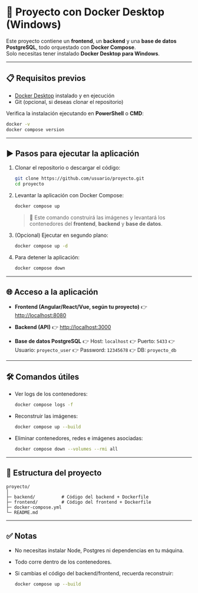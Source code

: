
# 🚀 Proyecto con Docker Desktop (Windows)

Este proyecto contiene un **frontend**, un **backend** y una **base de datos PostgreSQL**, todo orquestado con **Docker Compose**.  
Solo necesitas tener instalado **Docker Desktop para Windows**.

---

## 📋 Requisitos previos

- [Docker Desktop](https://www.docker.com/products/docker-desktop) instalado y en ejecución  
- Git (opcional, si deseas clonar el repositorio)

Verifica la instalación ejecutando en **PowerShell** o **CMD**:

```bash
docker -v
docker compose version
````

---

## ▶️ Pasos para ejecutar la aplicación

1. Clonar el repositorio o descargar el código:

   ```bash
   git clone https://github.com/usuario/proyecto.git
   cd proyecto
   ```

2. Levantar la aplicación con Docker Compose:

   ```bash
   docker compose up
   ```

   > 🔹 Este comando construirá las imágenes y levantará los contenedores del **frontend**, **backend** y **base de datos**.

3. (Opcional) Ejecutar en segundo plano:

   ```bash
   docker compose up -d
   ```

4. Para detener la aplicación:

   ```bash
   docker compose down
   ```

---

## 🌐 Acceso a la aplicación

* **Frontend (Angular/React/Vue, según tu proyecto)**
  👉 [http://localhost:8080](http://localhost:8080)

* **Backend (API)**
  👉 [http://localhost:3000](http://localhost:3000)

* **Base de datos PostgreSQL**
  👉 Host: `localhost`
  👉 Puerto: `5433`
  👉 Usuario: `proyecto_user`
  👉 Password: `12345678`
  👉 DB: `proyecto_db`

---

## 🛠️ Comandos útiles

* Ver logs de los contenedores:

  ```bash
  docker compose logs -f
  ```

* Reconstruir las imágenes:

  ```bash
  docker compose up --build
  ```

* Eliminar contenedores, redes e imágenes asociadas:

  ```bash
  docker compose down --volumes --rmi all
  ```

---

## 📂 Estructura del proyecto

```
proyecto/
│
├─ backend/          # Código del backend + Dockerfile
├─ frontend/         # Código del frontend + Dockerfile
├─ docker-compose.yml
└─ README.md
```

---

## ✅ Notas

* No necesitas instalar Node, Postgres ni dependencias en tu máquina.
* Todo corre dentro de los contenedores.
* Si cambias el código del backend/frontend, recuerda reconstruir:

  ```bash
  docker compose up --build
  ```

```

